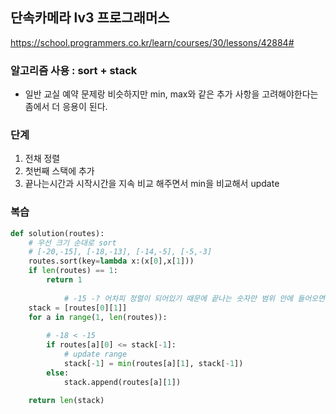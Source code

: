 ## 단속카메라 lv3 프로그래머스
https://school.programmers.co.kr/learn/courses/30/lessons/42884#

### 알고리즘 사용 : sort + stack
- 일반 교실 예약 문제랑 비슷하지만 min, max와 같은 추가 사항을 고려해야한다는 좀에서 더 응용이 된다.

### 단계
1. 전채 정렬
2. 첫번째 스택에 추가
3. 끝나는시간과 시작시간을 지속 비교 해주면서 min을 비교해서 update

### 복습
```py
def solution(routes):
    # 우선 크기 순대로 sort
    # [-20,-15], [-18,-13], [-14,-5], [-5,-3]
    routes.sort(key=lambda x:(x[0],x[1]))
    if len(routes) == 1:
        return 1
    
            # -15 -? 어차피 정렬이 되어있기 때문에 끝나는 숫자만 범위 안에 들어오면 된다
    stack = [routes[0][1]]
    for a in range(1, len(routes)):
        
        # -18 < -15
        if routes[a][0] <= stack[-1]:
            # update range
            stack[-1] = min(routes[a][1], stack[-1])
        else:
            stack.append(routes[a][1])
    
    return len(stack)
```

